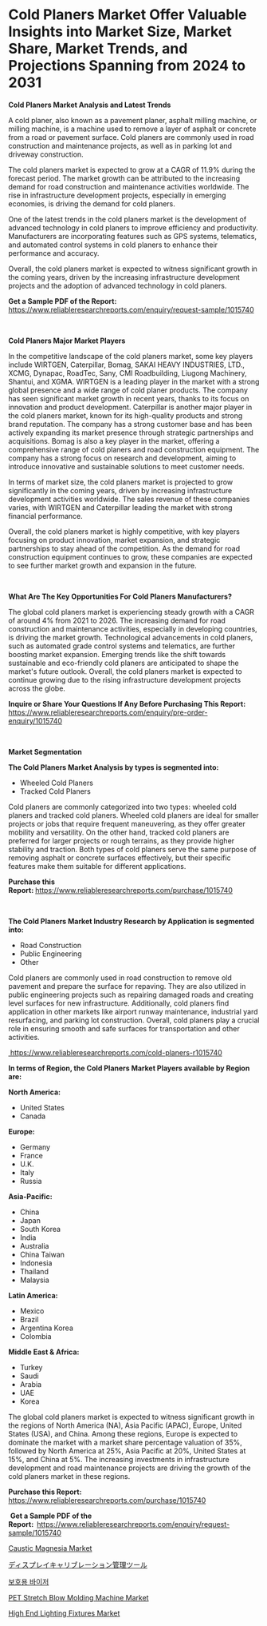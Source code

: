 <p><h1>Cold Planers Market Offer Valuable Insights into Market Size, Market Share, Market Trends, and Projections Spanning from 2024 to 2031</h1></p><p><strong>Cold Planers Market Analysis and Latest Trends</strong></p>
<p><p>A cold planer, also known as a pavement planer, asphalt milling machine, or milling machine, is a machine used to remove a layer of asphalt or concrete from a road or pavement surface. Cold planers are commonly used in road construction and maintenance projects, as well as in parking lot and driveway construction.</p><p>The cold planers market is expected to grow at a CAGR of 11.9% during the forecast period. The market growth can be attributed to the increasing demand for road construction and maintenance activities worldwide. The rise in infrastructure development projects, especially in emerging economies, is driving the demand for cold planers.</p><p>One of the latest trends in the cold planers market is the development of advanced technology in cold planers to improve efficiency and productivity. Manufacturers are incorporating features such as GPS systems, telematics, and automated control systems in cold planers to enhance their performance and accuracy.</p><p>Overall, the cold planers market is expected to witness significant growth in the coming years, driven by the increasing infrastructure development projects and the adoption of advanced technology in cold planers.</p></p>
<p><strong>Get a Sample PDF of the Report:&nbsp;</strong> <a href="https://www.reliableresearchreports.com/enquiry/request-sample/1015740">https://www.reliableresearchreports.com/enquiry/request-sample/1015740</a></p>
<p>&nbsp;</p>
<p><strong>Cold Planers Major Market Players</strong></p>
<p><p>In the competitive landscape of the cold planers market, some key players include WIRTGEN, Caterpillar, Bomag, SAKAI HEAVY INDUSTRIES, LTD., XCMG, Dynapac, RoadTec, Sany, CMI Roadbuilding, Liugong Machinery, Shantui, and XGMA. WIRTGEN is a leading player in the market with a strong global presence and a wide range of cold planer products. The company has seen significant market growth in recent years, thanks to its focus on innovation and product development. Caterpillar is another major player in the cold planers market, known for its high-quality products and strong brand reputation. The company has a strong customer base and has been actively expanding its market presence through strategic partnerships and acquisitions. Bomag is also a key player in the market, offering a comprehensive range of cold planers and road construction equipment. The company has a strong focus on research and development, aiming to introduce innovative and sustainable solutions to meet customer needs.</p><p>In terms of market size, the cold planers market is projected to grow significantly in the coming years, driven by increasing infrastructure development activities worldwide. The sales revenue of these companies varies, with WIRTGEN and Caterpillar leading the market with strong financial performance.</p><p>Overall, the cold planers market is highly competitive, with key players focusing on product innovation, market expansion, and strategic partnerships to stay ahead of the competition. As the demand for road construction equipment continues to grow, these companies are expected to see further market growth and expansion in the future.</p></p>
<p>&nbsp;</p>
<p><strong>What Are The Key Opportunities For Cold Planers Manufacturers?</strong></p>
<p><p>The global cold planers market is experiencing steady growth with a CAGR of around 4% from 2021 to 2026. The increasing demand for road construction and maintenance activities, especially in developing countries, is driving the market growth. Technological advancements in cold planers, such as automated grade control systems and telematics, are further boosting market expansion. Emerging trends like the shift towards sustainable and eco-friendly cold planers are anticipated to shape the market's future outlook. Overall, the cold planers market is expected to continue growing due to the rising infrastructure development projects across the globe.</p></p>
<p><strong>Inquire or Share Your Questions If Any Before Purchasing This Report:</strong> <a href="https://www.reliableresearchreports.com/enquiry/pre-order-enquiry/1015740">https://www.reliableresearchreports.com/enquiry/pre-order-enquiry/1015740</a></p>
<p>&nbsp;</p>
<p><strong>Market Segmentation</strong></p>
<p><strong>The Cold Planers Market Analysis by types is segmented into:</strong></p>
<p><ul><li>Wheeled Cold Planers</li><li>Tracked Cold Planers</li></ul></p>
<p><p>Cold planers are commonly categorized into two types: wheeled cold planers and tracked cold planers. Wheeled cold planers are ideal for smaller projects or jobs that require frequent maneuvering, as they offer greater mobility and versatility. On the other hand, tracked cold planers are preferred for larger projects or rough terrains, as they provide higher stability and traction. Both types of cold planers serve the same purpose of removing asphalt or concrete surfaces effectively, but their specific features make them suitable for different applications.</p></p>
<p><strong>Purchase this Report:&nbsp;</strong><a href="https://www.reliableresearchreports.com/purchase/1015740">https://www.reliableresearchreports.com/purchase/1015740</a></p>
<p>&nbsp;</p>
<p><strong>The Cold Planers Market Industry Research by Application is segmented into:</strong></p>
<p><ul><li>Road Construction</li><li>Public Engineering</li><li>Other</li></ul></p>
<p><p>Cold planers are commonly used in road construction to remove old pavement and prepare the surface for repaving. They are also utilized in public engineering projects such as repairing damaged roads and creating level surfaces for new infrastructure. Additionally, cold planers find application in other markets like airport runway maintenance, industrial yard resurfacing, and parking lot construction. Overall, cold planers play a crucial role in ensuring smooth and safe surfaces for transportation and other activities.</p></p>
<p><a href="https://www.reliableresearchreports.com/cold-planers-r1015740">&nbsp;https://www.reliableresearchreports.com/cold-planers-r1015740</a></p>
<p><strong>In terms of Region, the Cold Planers Market Players available by Region are:</strong></p>
<p>
    <p> <strong> North America: </strong>
        <ul>
            <li>United States</li>
            <li>Canada</li>
        </ul>
        </p> 
    <p> <strong> Europe: </strong>
        <ul>
            <li>Germany</li>
            <li>France</li>
            <li>U.K.</li>
            <li>Italy</li>
            <li>Russia</li>
        </ul>
        </p> 
    <p> <strong> Asia-Pacific: </strong>
        <ul>
            <li>China</li>
            <li>Japan</li>
            <li>South Korea</li>
            <li>India</li>
            <li>Australia</li>
            <li>China Taiwan</li>
            <li>Indonesia</li>
            <li>Thailand</li>
            <li>Malaysia</li>
        </ul>
        </p> 
    <p> <strong> Latin America: </strong>
        <ul>
            <li>Mexico</li>
            <li>Brazil</li>
            <li>Argentina Korea</li>
            <li>Colombia</li>
        </ul>
        </p> 
    <p> <strong> Middle East & Africa: </strong>
        <ul>
            <li>Turkey</li>
            <li>Saudi</li>
            <li>Arabia</li>
            <li>UAE</li>
            <li>Korea</li>
        </ul>
    </p>
    </p>
<p><p>The global cold planers market is expected to witness significant growth in the regions of North America (NA), Asia Pacific (APAC), Europe, United States (USA), and China. Among these regions, Europe is expected to dominate the market with a market share percentage valuation of 35%, followed by North America at 25%, Asia Pacific at 20%, United States at 15%, and China at 5%. The increasing investments in infrastructure development and road maintenance projects are driving the growth of the cold planers market in these regions.</p></p>
<p><strong>Purchase this Report: </strong><a href="https://www.reliableresearchreports.com/purchase/1015740">https://www.reliableresearchreports.com/purchase/1015740</a></p>
<p>&nbsp;<strong>Get a Sample PDF of the Report:&nbsp;&nbsp;</strong><a href="https://www.reliableresearchreports.com/enquiry/request-sample/1015740">https://www.reliableresearchreports.com/enquiry/request-sample/1015740</a></p>
<p><strong></strong></p>
<p><p><a href="https://issuu.com/reportprime-2/docs/caustic-magnesia-market-size-2030.pptx">Caustic Magnesia Market</a></p><p><a href="https://medium.com/@kelsitorphy644/%E8%A1%A8%E7%A4%BA%E3%82%AD%E3%83%A3%E3%83%AA%E3%83%96%E3%83%AC%E3%83%BC%E3%82%B7%E3%83%A7%E3%83%B3%E7%AE%A1%E7%90%86%E3%83%84%E3%83%BC%E3%83%AB%E5%B8%82%E5%A0%B4%E3%81%AE%E5%88%86%E6%9E%90-%E3%82%B0%E3%83%AD%E3%83%BC%E3%83%90%E3%83%AB%E7%94%A3%E6%A5%AD%E8%A6%8B%E9%80%9A%E3%81%97%E3%81%A8%E4%BA%88%E6%B8%AC-2024%E5%B9%B4%E3%81%8B%E3%82%892031%E5%B9%B4-4f46edc774ac">ディスプレイキャリブレーション管理ツール</a></p><p><a href="https://medium.com/@aidenreinger/%EB%B3%B4%ED%98%B8%EC%9A%A9-%EB%B0%98%ED%88%AC%EB%AA%85-%EB%A7%88%EC%8A%A4%ED%81%AC-%EC%8B%9C%EC%9E%A5-%EA%B7%9C%EB%AA%A8-%EB%B0%8F-%EC%8B%9C%EC%9E%A5-%EB%8F%99%ED%96%A5-%EC%A0%84%EC%B2%B4-%EC%82%B0%EC%97%85-%EA%B0%9C%EC%9A%94-2024-2031-adbb6e30b0d4">보호용 바이저</a></p><p><a href="https://github.com/wusalecollins540tpqoz/Market-Research-Report-List-2/blob/main/pet-stretch-blow-molding-machine-market.md">PET Stretch Blow Molding Machine Market</a></p><p><a href="https://github.com/pjcfca/Market-Research-Report-List-2/blob/main/high-end-lighting-fixtures-market.md">High End Lighting Fixtures Market</a></p></p>